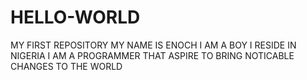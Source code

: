 # HELLO-WORLD
MY FIRST REPOSITORY
MY NAME IS ENOCH 
I AM A BOY 
I RESIDE IN NIGERIA
I AM A PROGRAMMER THAT ASPIRE TO BRING NOTICABLE CHANGES TO THE WORLD
